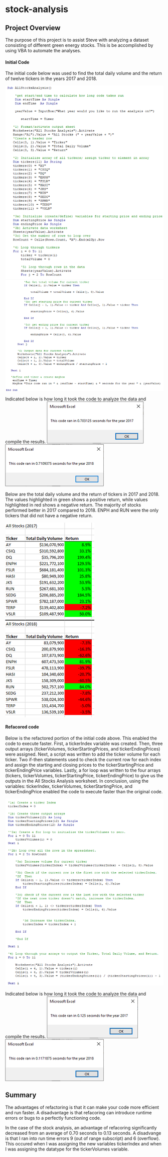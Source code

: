 # stock-analysis
## Project Overview
The purpose of this project is to assist Steve with analyzing a dataset consisting of different green energy stocks. This is be accomplished by using VBA to automate the analyses. 


####  Initial Code
The initial code below was used to find the total daily volume and the return of twelve tickers in the years 2017 and 2018.

![initialcode1.PNG](https://github.com/jlynw/stock-analysis/blob/main/Resources/initialcode1.PNG)
![initialcode2.PNG](https://github.com/jlynw/stock-analysis/blob/main/Resources/initialcode2.PNG)


Indicated below is how long it took the code to analyze the data and compile the results.
![initialVBA_Challenge_2017.PNG](https://github.com/jlynw/stock-analysis/blob/main/Resources/initialVBA_Challenge_2017.PNG) ![initial_VBA_Challenge_2018.PNG](https://github.com/jlynw/stock-analysis/blob/main/Resources/initial_VBA_Challenge_2018.PNG)


Below are the total daily volume and the return of tickers in 2017 and 2018. The values highlighted in green shows a positive return, while values highlighted in red shows a negative return. The majority of stocks performed better in 2017 compared to 2018. ENPH and RUN were the only tickers that did not have a negative return.

![Stock_Analysis_Output_2017.PNG](https://github.com/jlynw/stock-analysis/blob/main/Resources/Stock_Analysis_Output_2017.PNG)
![Stock_Analysis_Output_2018.PNG](https://github.com/jlynw/stock-analysis/blob/main/Resources/Stock_Analysis_Output_2018.PNG)

#### Refacored code
Below is the refactored portion of the initial code above. This enabled the code to execute faster. First, a tickerIndex variable was created. Then, three output arrays (tickerVolumes, tickerStartingPrices, and tickerEndingPrices) were assigned. Next, a script was written to add the ticker volume for each ticker. Two if-then statements used to check the current row for each index and assign the starting and closing prices to the tickerStartingPrice and tickerEndingPrice variables. Lastly, a for loop was written to the four arrays (tickers, tickerVolumes, tickerStartingPrice, tickerEndingPrice) to give us the outputs in the All Stocks Analysis worksheet. In conclusion, using the variables: tickerIndex, tickerVolumes, tickerStartingPrice, and tickerEndingPrice enabled the code to execute faster than the original code. 

![refactored.PNG](https://github.com/jlynw/stock-analysis/blob/main/Resources/refactored.PNG)

Indicated below is how long it took the code to analyze the data and compile the results.
![VBA_Challenge_2017.PNG](https://github.com/jlynw/stock-analysis/blob/main/Resources/VBA_Challenge_2017.PNG) ![VBA_Challenge_2018.PNG](https://github.com/jlynw/stock-analysis/blob/main/Resources/VBA_Challenge_2018.PNG)

## Summary
The advantages of refactoring is that it can make your code more efficient and run faster. A disadvantage is that refacoring can introduce runtime errors or bugs to a perfectly functioning code.

In the case of the stock analysis, an advantage of refacoring significantly decreased from an average of 0.70 seconds to 0.13 seconds. A disadvange is that I ran into run time errors 9 (out of range subscript) and 6 (overflow). This occured when I was assigning the new variables tickerIndex and when I was assigning the datatype for the tickerVolumes variable.
